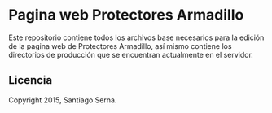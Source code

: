 # Pagina web Protectores Armadillo

Este repositorio contiene todos los archivos base necesarios para la edición de
la pagina web de Protectores Armadillo, así mismo contiene los directorios de
producción que se encuentran actualmente en el servidor.

## Licencia

Copyright 2015, Santiago Serna.
